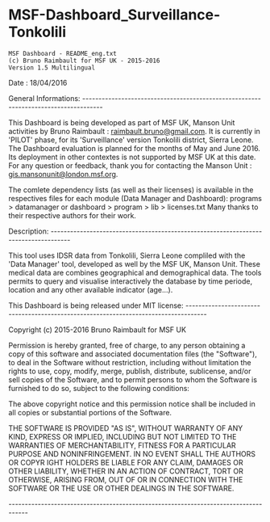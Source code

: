 # MSF-Dashboard_Surveillance-Tonkolili

	MSF Dashboard - README_eng.txt
	(c) Bruno Raimbault for MSF UK - 2015-2016
	Version 1.5 Multilingual
	
Date : 
18/04/2016

General Informations: 
*------------------------------------------------------------------------------------*

This Dashboard is being developed as part of MSF UK, Manson Unit activities by Bruno Raimbault : raimbault.bruno@gmail.com. It is currently in 'PILOT' phase, for its 'Surveillance' version Tonkolili district, Sierra Leone.
The Dashboard evaluation is planned for the months of May and June 2016. Its deployment in other contextes is not supported by MSF UK at this date.
For any question or feedback, thank you for contacting the Manson Unit : gis.mansonunit@london.msf.org. 

The comlete dependency lists (as well as their licenses) is available in the respectives files for each module (Data Manager and Dashboard): 
	programs > datamanager or dashboard > program > lib > licenses.txt
Many thanks to their respective authors for their work.


Description:
*------------------------------------------------------------------------------------*

This tool uses IDSR data from Tonkolili, Sierra Leone compliled with the 'Data Manager' tool, developed as well by the MSF UK, Manson Unit. These medical data are combines geographical and demographical data.
The tools permits to query and visualise interactively the database by time periode, location and any other available indicator (age...). 



This Dashboard is being released under MIT license:
*------------------------------------------------------------------------------------*

   Copyright (c) 2015-2016 Bruno Raimbault for MSF UK

   Permission is hereby granted, free of charge, to any person obtaining a copy of this software and associated documentation files (the "Software"), to deal in the Software without restriction, including without limitation the rights to use, copy, modify, merge, publish, distribute, sublicense, and/or sell copies of the Software, and to permit persons to whom the Software is furnished to do so, subject to the following conditions:

   The above copyright notice and this permission notice shall be included in all copies or substantial portions of the Software.

   THE SOFTWARE IS PROVIDED "AS IS", WITHOUT WARRANTY OF ANY KIND, EXPRESS OR IMPLIED, INCLUDING BUT NOT LIMITED TO THE WARRANTIES OF MERCHANTABILITY, FITNESS FOR A PARTICULAR PURPOSE AND NONINFRINGEMENT. IN NO EVENT SHALL THE AUTHORS OR COPYR
   IGHT HOLDERS BE LIABLE FOR ANY CLAIM, DAMAGES OR OTHER LIABILITY, WHETHER IN AN ACTION OF CONTRACT, TORT OR OTHERWISE, ARISING FROM, OUT OF OR IN CONNECTION WITH THE SOFTWARE OR THE USE OR OTHER DEALINGS IN THE SOFTWARE.

*------------------------------------------------------------------------------------*
